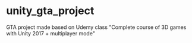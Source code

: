 # unity_gta_project
GTA project made based on Udemy class "Complete course of 3D games with Unity 2017 + multiplayer mode"
